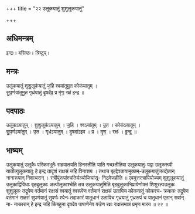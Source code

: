 +++
title = "२२ उलूकयातुं शुशुलूकयातुं"

+++
## अधिमन्त्रम्
इन्द्रः। वसिष्ठः। त्रिष्टुप्।

## मन्त्रः
उलू॑कयातुं शुशु॒लूक॑यातुं ज॒हि श्वया॑तुमु॒त कोक॑यातुम् ।  
सु॒प॒र्णया॑तुमु॒त गृध्र॑यातुं दृ॒षदे॑व॒ प्र मृ॑ण॒ रक्ष॑ इन्द्र ॥

## पदपाठः
उलू॑कऽयातुम् । शु॒शु॒लूक॑ऽयातुम् । ज॒हि । श्वऽया॑तुम् । उ॒त । कोक॑ऽयातुम् ।  
सु॒प॒र्णऽया॑तुम् । उ॒त । गृध्र॑ऽयातुम् । दृ॒षदा॑ऽइव । प्र । मृ॒ण॒ । रक्षः॑ । इ॒न्द्र॒ ॥

## भाष्यम्
उलूकयातुं उलूकैः परिकरभूतैः सहयातयति हिनस्तीति याति गच्छतीतिवा उलूकयातुः यद्वा उलूकरूपी यातीत्युलूकयातुः हे इन्द्र तादृशं राक्षसं जहि विनाशय । तथाच बृहद्देवतायामुक्तम्-उलूकयातुंजत्द्येतान् नानारूपान् निशाचरान् । स्त्रीपुंरूपांश्चतिर्यञ्चोजिघांसू- निद्रमेजहीति ॥ एवमुत्तरत्रापियोज्यम् शुशुलूकयातुं उलूकाद्विविधाः बृहदुलूकाः अल्पोलूकाश्चेति तत्र उलूकयातुमिति बृहदुलूकाभिप्रायेणोक्तं शिशुरल्पउलूकः शुशुलूकः तद्रूपेण वर्तमानं राक्षसं श्वयातुं श्वरूपेण वर्तमानं राक्षसं उतापिच कोकयातुं कोकश्च- क्रवाकः तद्रूपेण वर्तमानं राक्षसं सुपर्णयातुं सुपर्णः श्येनः तदाकारं यातुधानं उतापिच गृध्रयातुं गृध्ररूपं च यातुधानं एतान् सर्वान् ना- नाकारान् हे इन्द्र जहि किंबहुना दृषदेव पाषाणेनेव वज्रेण रक्षः राक्षसमात्रं प्रमृण मारय ॥ २२ ॥